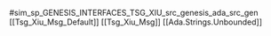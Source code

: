 #sim_sp_GENESIS_INTERFACES_TSG_XIU_src_genesis_ada_src_gen
[[Tsg_Xiu_Msg_Default]]
[[Tsg_Xiu_Msg]]
[[Ada.Strings.Unbounded]]
